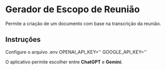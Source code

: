 # Gerador de Escopo de Reunião

Permite a criação de um documento com base na transcrição da reunião.

## Instruções

Configure o arquivo .env
OPENAI_API_KEY=''
GOOGLE_API_KEY=''

O aplicativo permite escolher entre **ChatGPT** e **Gemini**.